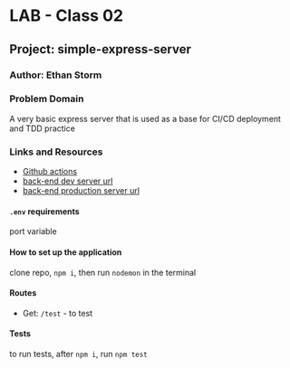 # LAB - Class 02

## Project: simple-express-server

### Author: Ethan Storm

### Problem Domain

A very basic express server that is used as a base for CI/CD deployment and TDD practice

### Links and Resources

- [Github actions](http://localhost:3001)
- [back-end dev server url](http://localhost:3001)
- [back-end production server url](http://localhost:3001)

#### `.env` requirements

port variable

#### How to set up the application

clone repo, `npm i`, then run `nodemon` in the terminal

#### Routes

- Get: `/test` - to test

#### Tests

to run tests, after `npm i`, run `npm test`
